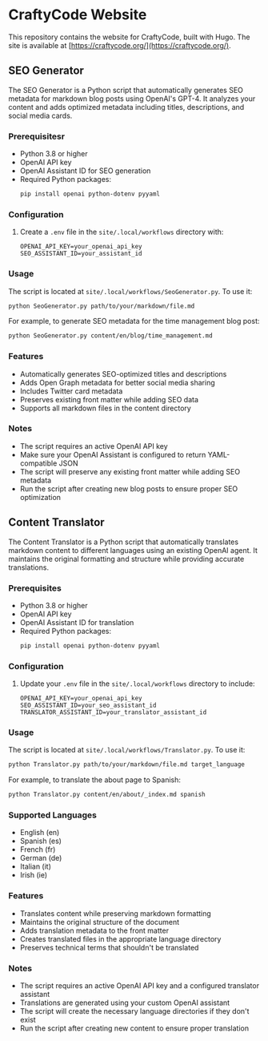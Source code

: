 # CraftyCode Website

This repository contains the website for CraftyCode, built with Hugo. The site is available at [https://craftycode.org/](https://craftycode.org/).

## SEO Generator

The SEO Generator is a Python script that automatically generates SEO metadata for markdown blog posts using OpenAI's GPT-4. It analyzes your content and adds optimized metadata including titles, descriptions, and social media cards.

### Prerequisitesr

- Python 3.8 or higher
- OpenAI API key
- OpenAI Assistant ID for SEO generation
- Required Python packages:
  ```bash
  pip install openai python-dotenv pyyaml
  ```

### Configuration

1. Create a `.env` file in the `site/.local/workflows` directory with:
   ```
   OPENAI_API_KEY=your_openai_api_key
   SEO_ASSISTANT_ID=your_assistant_id
   ```

### Usage

The script is located at `site/.local/workflows/SeoGenerator.py`. To use it:

```bash
python SeoGenerator.py path/to/your/markdown/file.md
```

For example, to generate SEO metadata for the time management blog post:

```bash
python SeoGenerator.py content/en/blog/time_management.md
```

### Features

- Automatically generates SEO-optimized titles and descriptions
- Adds Open Graph metadata for better social media sharing
- Includes Twitter card metadata
- Preserves existing front matter while adding SEO data
- Supports all markdown files in the content directory

### Notes

- The script requires an active OpenAI API key
- Make sure your OpenAI Assistant is configured to return YAML-compatible JSON
- The script will preserve any existing front matter while adding SEO metadata
- Run the script after creating new blog posts to ensure proper SEO optimization

## Content Translator

The Content Translator is a Python script that automatically translates markdown content to different languages using an existing OpenAI agent. It maintains the original formatting and structure while providing accurate translations.

### Prerequisites

- Python 3.8 or higher
- OpenAI API key
- OpenAI Assistant ID for translation
- Required Python packages:
  ```bash
  pip install openai python-dotenv pyyaml
  ```

### Configuration

1. Update your `.env` file in the `site/.local/workflows` directory to include:
   ```
   OPENAI_API_KEY=your_openai_api_key
   SEO_ASSISTANT_ID=your_seo_assistant_id
   TRANSLATOR_ASSISTANT_ID=your_translator_assistant_id
   ```

### Usage

The script is located at `site/.local/workflows/Translator.py`. To use it:

```bash
python Translator.py path/to/your/markdown/file.md target_language
```

For example, to translate the about page to Spanish:

```bash
python Translator.py content/en/about/_index.md spanish
```

### Supported Languages

- English (en)
- Spanish (es)
- French (fr)
- German (de)
- Italian (it)
- Irish (ie)

### Features

- Translates content while preserving markdown formatting
- Maintains the original structure of the document
- Adds translation metadata to the front matter
- Creates translated files in the appropriate language directory
- Preserves technical terms that shouldn't be translated

### Notes

- The script requires an active OpenAI API key and a configured translator assistant
- Translations are generated using your custom OpenAI assistant
- The script will create the necessary language directories if they don't exist
- Run the script after creating new content to ensure proper translation
